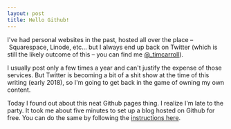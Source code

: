 ```yaml
---
layout: post
title: Hello Github!
---
```


I've had personal websites in the past, hosted all over the place – Squarespace, Linode, etc... but I always end up back on Twitter (which is still the likely outcome of this – you can find me [@_timcarroll](https://twitter.com/_timcarroll)).

I usually post only a few times a year and can't justify the expense of those services. But Twitter is becoming a bit of a shit show at the time of this writing (early 2018), so I'm going to get back in the game of owning my own content.

Today I found out about this neat Github pages thing. I realize I'm late to the party. It took me about five minutes to set up a blog hosted on Github for free. You can do the same by following the [instructions here](https://www.smashingmagazine.com/2014/08/build-blog-jekyll-github-pages/).

